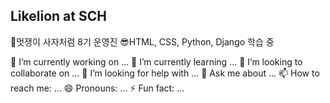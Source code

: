 ## Likelion at SCH
🦁멋쟁이 사자처럼 8기 운영진
😎HTML, CSS, Python, Django 학습 중

🔭 I’m currently working on ...
🌱 I’m currently learning ...
👯 I’m looking to collaborate on ...
🤔 I’m looking for help with ...
💬 Ask me about ...
📫 How to reach me: ...
😄 Pronouns: ...
⚡ Fun fact: ...
